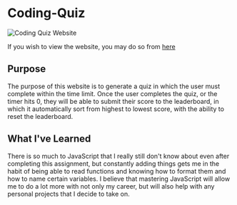 # Coding-Quiz

![Coding Quiz Website](example.png)

If you wish to view the website, you may do so from [here](https://tzuzu.github.io/Coding-Quiz/)

## Purpose

The purpose of this website is to generate a quiz in which the user must complete within the time limit. Once the user completes the quiz, or the timer hits 0, they will be able to submit their score to the leaderboard, in which it automatically sort from highest to lowest score, with the ability to reset the leaderboard.

## What I've Learned

There is so much to JavaScript that I really still don't know about even after completing this assignment, but constantly adding things gets me in the habit of being able to read functions and knowing how to format them and how to name certain variables. I believe that mastering JavaScript will allow me to do a lot more with not only my career, but will also help with any personal projects that I decide to take on.